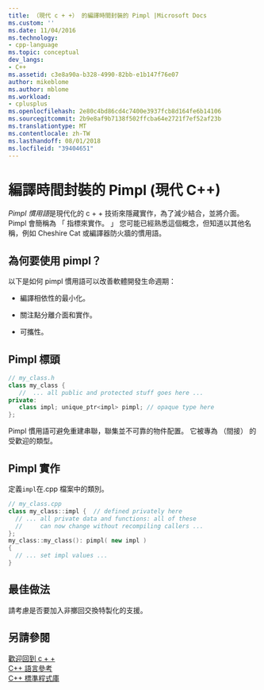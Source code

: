```yaml
---
title: （現代 c + +） 的編譯時間封裝的 Pimpl |Microsoft Docs
ms.custom: ''
ms.date: 11/04/2016
ms.technology:
- cpp-language
ms.topic: conceptual
dev_langs:
- C++
ms.assetid: c3e8a90a-b328-4990-82bb-e1b147f76e07
author: mikeblome
ms.author: mblome
ms.workload:
- cplusplus
ms.openlocfilehash: 2e80c4bd86cd4c7400e3937fcb8d164fe6b14106
ms.sourcegitcommit: 2b9e8af9b7138f502ffcba64e2721f7ef52af23b
ms.translationtype: MT
ms.contentlocale: zh-TW
ms.lasthandoff: 08/01/2018
ms.locfileid: "39404651"
---
```

# <a name="pimpl-for-compile-time-encapsulation-modern-c"></a>編譯時間封裝的 Pimpl (現代 C++)
*Pimpl 慣用語*是現代化的 c + + 技術來隱藏實作，為了減少結合，並將介面。 Pimpl 會簡稱為 「 指標來實作。 」 您可能已經熟悉這個概念，但知道以其他名稱，例如 Cheshire Cat 或編譯器防火牆的慣用語。  
  
## <a name="why-use-pimpl"></a>為何要使用 pimpl？  
 以下是如何 pimpl 慣用語可以改善軟體開發生命週期：  
  
-   編譯相依性的最小化。  
  
-   關注點分離介面和實作。  
  
-   可攜性。  
  
## <a name="pimpl-header"></a>Pimpl 標頭  
  
```cpp  
// my_class.h  
class my_class {  
   //  ... all public and protected stuff goes here ...  
private:  
   class impl; unique_ptr<impl> pimpl; // opaque type here  
};  
```  
  
 Pimpl 慣用語可避免重建串聯，聯集並不可靠的物件配置。 它被專為 （間接） 的受歡迎的類型。  
  
## <a name="pimpl-implementation"></a>Pimpl 實作  
 定義`impl`在.cpp 檔案中的類別。  
  
```cpp  
// my_class.cpp  
class my_class::impl {  // defined privately here  
  // ... all private data and functions: all of these  
  //     can now change without recompiling callers ...  
};  
my_class::my_class(): pimpl( new impl )  
{  
  // ... set impl values ...   
}  
```  
  
## <a name="best-practices"></a>最佳做法  
 請考慮是否要加入非擲回交換特製化的支援。  
  
## <a name="see-also"></a>另請參閱  
 [歡迎回到 c + +](../cpp/welcome-back-to-cpp-modern-cpp.md)   
 [C++ 語言參考](../cpp/cpp-language-reference.md)   
 [C++ 標準程式庫](../standard-library/cpp-standard-library-reference.md)